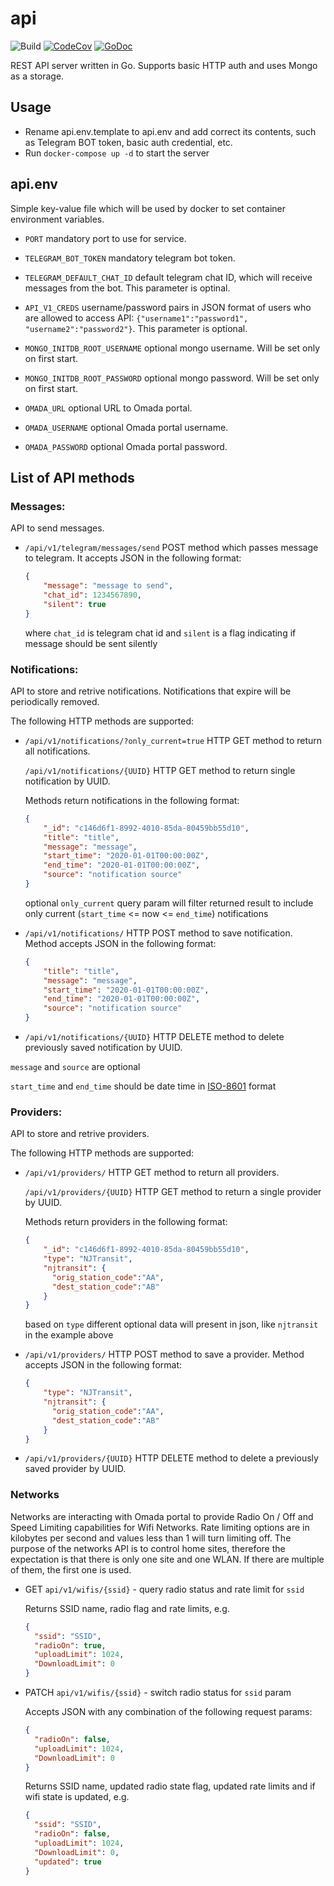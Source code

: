 # api
![Build](https://github.com/pruh/api/actions/workflows/build.yml/badge.svg)
[![CodeCov](https://codecov.io/gh/pruh/api/branch/master/graph/badge.svg)](https://codecov.io/gh/pruh/api)
[![GoDoc](https://godoc.org/github.com/pruh/api?status.svg)](http://godoc.org/github.com/pruh/api)

REST API server written in Go. Supports basic HTTP auth and uses Mongo as a storage.

## Usage

* Rename api.env.template to api.env and add correct its contents, such as Telegram BOT token, basic auth credential, etc.
* Run `docker-compose up -d` to start the server

## api.env

Simple key-value file which will be used by docker to set container environment variables.

* `PORT` mandatory port to use for service.

* `TELEGRAM_BOT_TOKEN` mandatory telegram bot token.

* `TELEGRAM_DEFAULT_CHAT_ID` default telegram chat ID, which will receive messages from the bot. This parameter is optinal.

* `API_V1_CREDS` username/password pairs in JSON format of users who are allowed to access API: `{"username1":"password1", "username2":"password2"}`. This parameter is optional.
* `MONGO_INITDB_ROOT_USERNAME` optional mongo username. Will be set only on first start.
* `MONGO_INITDB_ROOT_PASSWORD` optional mongo password. Will be set only on first start.

* `OMADA_URL` optional URL to Omada portal.
* `OMADA_USERNAME` optional Omada portal username.
* `OMADA_PASSWORD` optional Omada portal password.

## List of API methods

### Messages:

API to send messages.

* `/api/v1/telegram/messages/send` POST method which passes message to telegram. It accepts JSON in the following format:

  ```json
  {
      "message": "message to send",
      "chat_id": 1234567890,
      "silent": true
  }
  ```

  where `chat_id` is telegram chat id and `silent` is a flag indicating if message should be sent silently

### Notifications:

API to store and retrive notifications. Notifications that expire will be periodically removed.

The following HTTP methods are supported:

* `/api/v1/notifications/?only_current=true` HTTP GET method to return all notifications.
  
  `/api/v1/notifications/{UUID}` HTTP GET method to return single notification by UUID.

  Methods return notifications in the following format:
  ```json
  {
      "_id": "c146d6f1-8992-4010-85da-80459bb55d10",
      "title": "title",
      "message": "message",
      "start_time": "2020-01-01T00:00:00Z",
      "end_time": "2020-01-01T00:00:00Z",
      "source": "notification source"
  }
  ```

  optional `only_current` query param will filter returned result to include only current (`start_time` <= now <= `end_time`) notifications

* `/api/v1/notifications/` HTTP POST method to save notification.
  Method accepts JSON in the following format:

  ```json
  {
      "title": "title",
      "message": "message",
      "start_time": "2020-01-01T00:00:00Z",
      "end_time": "2020-01-01T00:00:00Z",
      "source": "notification source"
  }
  ```

* `/api/v1/notifications/{UUID}` HTTP DELETE method to delete previously saved notification by UUID.

`message` and `source` are optional

`start_time` and `end_time` should be date time in [ISO-8601](https://en.wikipedia.org/wiki/ISO_8601) format

### Providers:

API to store and retrive providers.

The following HTTP methods are supported:

* `/api/v1/providers/` HTTP GET method to return all providers.
  
  `/api/v1/providers/{UUID}` HTTP GET method to return a single provider by UUID.

  Methods return providers in the following format:
  ```json
  {
      "_id": "c146d6f1-8992-4010-85da-80459bb55d10",
      "type": "NJTransit",
      "njtransit": {
        "orig_station_code":"AA",
        "dest_station_code":"AB"
      }
  }
  ```

  based on `type` different optional data will present in json, like `njtransit` in the example above

* `/api/v1/providers/` HTTP POST method to save a provider.
  Method accepts JSON in the following format:

  ```json
  {
      "type": "NJTransit",
      "njtransit": {
        "orig_station_code":"AA",
        "dest_station_code":"AB"
      }
  }
  ```

* `/api/v1/providers/{UUID}` HTTP DELETE method to delete a previously saved provider by UUID.

### Networks

Networks are interacting with Omada portal to provide Radio On / Off and Speed Limiting capabilities for Wifi Networks. Rate limiting options are in kilobytes per second and values less than 1 will turn limiting off. The purpose of the networks API is to control home sites, therefore the expectation is that there is only one site and one WLAN. If there are multiple of them, the first one is used.

* GET `api/v1/wifis/{ssid}` - query radio status and rate limit for `ssid`

  Returns SSID name, radio flag and rate limits, e.g.
  ```json
  {
    "ssid": "SSID",
    "radioOn": true,
    "uploadLimit": 1024,
    "DownloadLimit": 0
  }
  ```

* PATCH `api/v1/wifis/{ssid}` - switch radio status for `ssid` param

  Accepts JSON with any combination of the following request params:
  ```json
  {
    "radioOn": false,
    "uploadLimit": 1024,
    "DownloadLimit": 0
  }
  ```

  Returns SSID name, updated radio state flag, updated rate limits and if wifi state is updated, e.g.
  ```json
  {
    "ssid": "SSID",
    "radioOn": false,
    "uploadLimit": 1024,
    "DownloadLimit": 0,
    "updated": true
  }
  ```